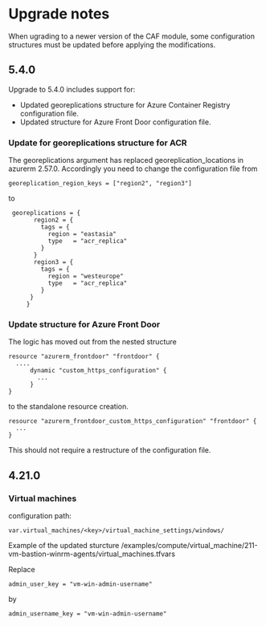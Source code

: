 # Upgrade notes

When ugrading to a newer version of the CAF module, some configuration structures must be updated before applying the modifications.

## 5.4.0

Upgrade to 5.4.0 includes support for:
- Updated georeplications structure for Azure Container Registry configuration file.
- Updated structure for Azure Front Door configuration file.

### Update for georeplications structure for ACR
The georeplications argument has replaced georeplication_locations in azurerm 2.57.0. Accordingly you need to change the configuration file from 

```
georeplication_region_keys = ["region2", "region3"]
```
to 
```
 georeplications = {
       region2 = {
         tags = {
           region = "eastasia"
           type   = "acr_replica"
         }
       }
       region3 = {
         tags = {
           region = "westeurope"
           type   = "acr_replica"
         }
      }
     }
```

### Update structure for Azure Front Door
The logic has moved out from the nested structure 

```
resource "azurerm_frontdoor" "frontdoor" {
  ....
      dynamic "custom_https_configuration" {
        ...
      }
}
```

to the standalone resource creation.

```
resource "azurerm_frontdoor_custom_https_configuration" "frontdoor" {
  ...
}
```
This should not require a restructure of the configuration file.



## 4.21.0

### Virtual machines
configuration path:
```hcl
var.virtual_machines/<key>/virtual_machine_settings/windows/
```

Example of the updated sturcture
/examples/compute/virtual_machine/211-vm-bastion-winrm-agents/virtual_machines.tfvars

Replace
```hcl
admin_user_key = "vm-win-admin-username"
```

by
```hcl
admin_username_key = "vm-win-admin-username"
```